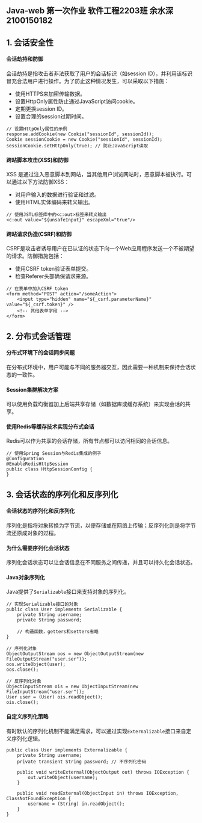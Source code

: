 ## Java-web 第一次作业 软件工程2203班 余水深  2100150182

## 1. 会话安全性

#### 会话劫持和防御

会话劫持是指攻击者非法获取了用户的会话标识（如session ID），并利用该标识冒充合法用户进行操作。为了防止这种情况发生，可以采取以下措施：

- 使用HTTPS来加密传输数据。
- 设置HttpOnly属性防止通过JavaScript访问cookie。
- 定期更换session ID。
- 设置合理的session过期时间。

```
// 设置HttpOnly属性的示例
response.addCookie(new Cookie("sessionId", sessionId));
Cookie sessionCookie = new Cookie("sessionId", sessionId);
sessionCookie.setHttpOnly(true); // 防止JavaScript读取
```

#### 跨站脚本攻击(XSS)和防御

XSS 是通过注入恶意脚本到网站，当其他用户浏览网站时，恶意脚本被执行。可以通过以下方法防御XSS：

- 对用户输入的数据进行验证和过滤。
- 使用HTML实体编码来转义输出。

```
// 使用JSTL标签库中的<c:out>标签来转义输出
<c:out value="${unsafeInput}" escapeXml="true"/>
```

#### 跨站请求伪造(CSRF)和防御

CSRF是攻击者诱导用户在已认证的状态下向一个Web应用程序发送一个不被期望的请求。防御措施包括：

- 使用CSRF token验证表单提交。
- 检查Referer头部确保请求来源。

```
// 在表单中加入CSRF token
<form method="POST" action="/someAction">
    <input type="hidden" name="${_csrf.parameterName}" value="${_csrf.token}" />
    <!-- 其他表单字段 -->
</form>
```

## 2. 分布式会话管理

#### 分布式环境下的会话同步问题

在分布式环境中，用户可能与不同的服务器交互，因此需要一种机制来保持会话状态的一致性。

#### Session集群解决方案

可以使用负载均衡器加上后端共享存储（如数据库或缓存系统）来实现会话的共享。

#### 使用Redis等缓存技术实现分布式会话

Redis可以作为共享的会话存储，所有节点都可以访问相同的会话信息。

```
// 使用Spring Session与Redis集成的例子
@Configuration
@EnableRedisHttpSession
public class HttpSessionConfig {
}
```

## 3. 会话状态的序列化和反序列化

#### 会话状态的序列化和反序列化

序列化是指将对象转换为字节流，以便存储或在网络上传输；反序列化则是将字节流还原成对象的过程。

#### 为什么需要序列化会话状态

序列化会话状态可以让会话信息在不同服务之间传递，并且可以持久化会话状态。

#### Java对象序列化

Java提供了`Serializable`接口来支持对象的序列化。

```
// 实现Serializable接口的对象
public class User implements Serializable {
    private String username;
    private String password;
    
    // 构造函数，getters和setters省略
}

// 序列化对象
ObjectOutputStream oos = new ObjectOutputStream(new FileOutputStream("user.ser"));
oos.writeObject(user);
oos.close();

// 反序列化对象
ObjectInputStream ois = new ObjectInputStream(new FileInputStream("user.ser"));
User user = (User) ois.readObject();
ois.close();
```

#### 自定义序列化策略

有时默认的序列化机制不能满足需求，可以通过实现`Externalizable`接口来自定义序列化逻辑。

```
public class User implements Externalizable {
    private String username;
    private transient String password; // 不序列化密码
    
    public void writeExternal(ObjectOutput out) throws IOException {
        out.writeObject(username);
    }
    
    public void readExternal(ObjectInput in) throws IOException, ClassNotFoundException {
        username = (String) in.readObject();
    }
}
```